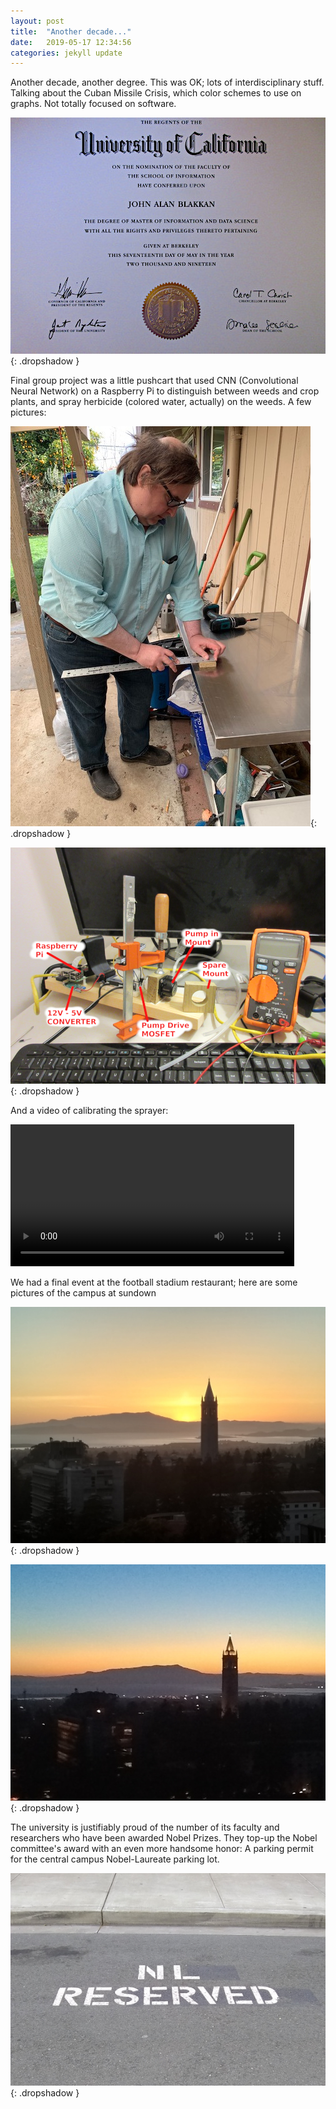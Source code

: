 ```yaml
---
layout: post
title:  "Another decade..."
date:   2019-05-17 12:34:56
categories: jekyll update
---
```

Another decade, another degree.  This was OK; lots of interdisciplinary stuff.  Talking
about the Cuban Missile Crisis, which color schemes to use on graphs.  Not totally
focused on software.  

![Diploma](/images/2019-05-17-decade/diplo.jpeg){: .dropshadow }

Final group project was a little pushcart that used CNN (Convolutional Neural Network) on
a Raspberry Pi to distinguish between weeds and crop plants, and spray herbicide
(colored water, actually) on the weeds.  A few pictures:

![Measuring prior to cut](/images/2019-05-17-decade/building.jpeg){: .dropshadow }

![Project on bench](/images/2019-05-17-decade/project.png){: .dropshadow }

And a video of calibrating the sprayer:

<video controls="true" width="90%">
  <source src="/images/2019-05-17-decade/pump_calibration.mp4" type="video/mp4">
  <source src="/images/2019-05-17-decade/bubbling_spring.webm" type="video/webm">
Your browser does not support the video tag.
</video>  


We had a final event at the football stadium restaurant; here are some pictures of the campus 
at sundown

![Sunset](/images/2019-05-17-decade/sunset-1.jpeg){: .dropshadow }

![Sunset](/images/2019-05-17-decade/sunset-2.jpeg){: .dropshadow }

The university is justifiably proud of the number of its faculty and researchers who
have been awarded Nobel Prizes.  They top-up the Nobel committee's award with an
even more handsome honor:  A parking permit for the central campus Nobel-Laureate
parking lot.

![Parking Space](/images/2019-05-17-decade/nobel.jpeg){: .dropshadow }
